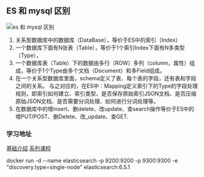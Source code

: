 ## ES 和 mysql 区别

![es 和 mysql 区别](http://img.hdphp.cc/958b8ad79f3ab80b555bed96707e857c.png)

1. 关系型数据库中的数据库（DataBase），等价于ES中的索引（Index）
2. 一个数据库下面有N张表（Table），等价于1个索引Index下面有N多类型（Type），
3. 一个数据库表（Table）下的数据由多行（ROW）多列（column，属性）组成，等价于1个Type由多个文档（Document）和多Field组成。
4. 在一个关系型数据库里面，schema定义了表、每个表的字段，还有表和字段之间的关系。 与之对应的，在ES中：Mapping定义索引下的Type的字段处理规则，即索引如何建立、索引类型、是否保存原始索引JSON文档、是否压缩原始JSON文档、是否需要分词处理、如何进行分词处理等。
5. 在数据库中的增insert、删delete、改update、查search操作等价于ES中的增PUT/POST、删Delete、改_update、查GET.


### 学习地址

[基础介绍](https://blog.csdn.net/laoyang360/article/details/52244917)
[系列课程](https://blog.csdn.net/laoyang360/article/details/79293493)

 docker run -d --name elasticsearch  -p 9200:9200 -p 9300:9300 -e "discovery.type=single-node" elasticsearch:6.5.1
